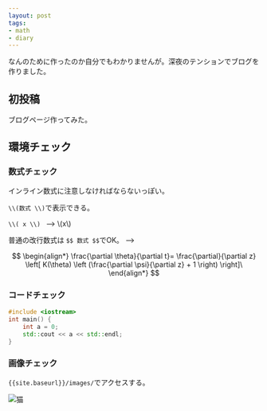 ```yaml
---
layout: post
tags:
- math
- diary
---
```


なんのために作ったのか自分でもわかりませんが。深夜のテンションでブログを作りました。

## 初投稿

ブログページ作ってみた。

## 環境チェック

### 数式チェック

インライン数式に注意しなければならないっぽい。

`\\(数式 \\)`で表示できる。

`\\( x \\) ` --> \\(x\\)

普通の改行数式は `$$ 数式 $$`でOK。
-->

$$
\begin{align*}
\frac{\partial \theta}{\partial t}= \frac{\partial}{\partial z}
\left[ K(\theta) \left (\frac{\partial \psi}{\partial z} + 1 \right) \right]\
\end{align*}
$$

### コードチェック

```c++
#include <iostream>
int main() {
    int a = 0;
    std::cout << a << std::endl;
}
```

### 画像チェック

`{{site.baseurl}}/images/`でアクセスする。

![猫]({{site.baseurl}}/images/cat.jpg)
